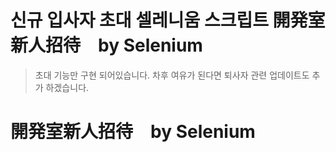 신규 입사자 초대 셀레니움 스크립트 開発室新人招待　by Selenium
========================
  >초대 기능만 구현 되어있습니다. 차후 여유가 된다면 퇴사자 관련 업데이트도 추가 하겠습니다.
  >
開発室新人招待　by Selenium
========================
